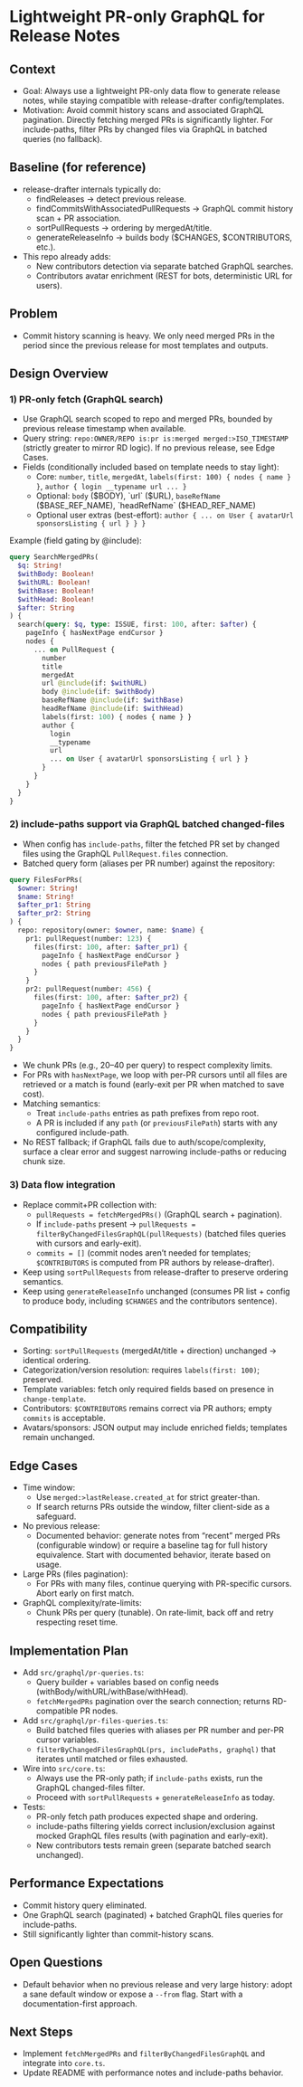 # Lightweight PR-only GraphQL for Release Notes

## Context
- Goal: Always use a lightweight PR-only data flow to generate release notes, while staying compatible with release-drafter config/templates.
- Motivation: Avoid commit history scans and associated GraphQL pagination. Directly fetching merged PRs is significantly lighter. For include-paths, filter PRs by changed files via GraphQL in batched queries (no fallback).

## Baseline (for reference)
- release-drafter internals typically do:
  - findReleases → detect previous release.
  - findCommitsWithAssociatedPullRequests → GraphQL commit history scan + PR association.
  - sortPullRequests → ordering by mergedAt/title.
  - generateReleaseInfo → builds body ($CHANGES, $CONTRIBUTORS, etc.).
- This repo already adds:
  - New contributors detection via separate batched GraphQL searches.
  - Contributors avatar enrichment (REST for bots, deterministic URL for users).

## Problem
- Commit history scanning is heavy. We only need merged PRs in the period since the previous release for most templates and outputs.

## Design Overview

### 1) PR-only fetch (GraphQL search)
- Use GraphQL search scoped to repo and merged PRs, bounded by previous release timestamp when available.
- Query string: `repo:OWNER/REPO is:pr is:merged merged:>ISO_TIMESTAMP` (strictly greater to mirror RD logic). If no previous release, see Edge Cases.
- Fields (conditionally included based on template needs to stay light):
  - Core: `number`, `title`, `mergedAt`, `labels(first: 100) { nodes { name } }`, `author { login __typename url ... }`
  - Optional: `body` ($BODY), `url` ($URL), `baseRefName` ($BASE_REF_NAME), `headRefName` ($HEAD_REF_NAME)
  - Optional user extras (best-effort): `author { ... on User { avatarUrl sponsorsListing { url } } }`

Example (field gating by @include):

```graphql
query SearchMergedPRs(
  $q: String!
  $withBody: Boolean!
  $withURL: Boolean!
  $withBase: Boolean!
  $withHead: Boolean!
  $after: String
) {
  search(query: $q, type: ISSUE, first: 100, after: $after) {
    pageInfo { hasNextPage endCursor }
    nodes {
      ... on PullRequest {
        number
        title
        mergedAt
        url @include(if: $withURL)
        body @include(if: $withBody)
        baseRefName @include(if: $withBase)
        headRefName @include(if: $withHead)
        labels(first: 100) { nodes { name } }
        author {
          login
          __typename
          url
          ... on User { avatarUrl sponsorsListing { url } }
        }
      }
    }
  }
}
```

### 2) include-paths support via GraphQL batched changed-files
- When config has `include-paths`, filter the fetched PR set by changed files using the GraphQL `PullRequest.files` connection.
- Batched query form (aliases per PR number) against the repository:

```graphql
query FilesForPRs(
  $owner: String!
  $name: String!
  $after_pr1: String
  $after_pr2: String
) {
  repo: repository(owner: $owner, name: $name) {
    pr1: pullRequest(number: 123) {
      files(first: 100, after: $after_pr1) {
        pageInfo { hasNextPage endCursor }
        nodes { path previousFilePath }
      }
    }
    pr2: pullRequest(number: 456) {
      files(first: 100, after: $after_pr2) {
        pageInfo { hasNextPage endCursor }
        nodes { path previousFilePath }
      }
    }
  }
}
```

- We chunk PRs (e.g., 20–40 per query) to respect complexity limits.
- For PRs with `hasNextPage`, we loop with per-PR cursors until all files are retrieved or a match is found (early-exit per PR when matched to save cost).
- Matching semantics:
  - Treat `include-paths` entries as path prefixes from repo root.
  - A PR is included if any `path` (or `previousFilePath`) starts with any configured include-path.
- No REST fallback; if GraphQL fails due to auth/scope/complexity, surface a clear error and suggest narrowing include-paths or reducing chunk size.

### 3) Data flow integration
- Replace commit+PR collection with:
  - `pullRequests = fetchMergedPRs()` (GraphQL search + pagination).
  - If `include-paths` present → `pullRequests = filterByChangedFilesGraphQL(pullRequests)` (batched files queries with cursors and early-exit).
  - `commits = []` (commit nodes aren’t needed for templates; `$CONTRIBUTORS` is computed from PR authors by release-drafter).
- Keep using `sortPullRequests` from release-drafter to preserve ordering semantics.
- Keep using `generateReleaseInfo` unchanged (consumes PR list + config to produce body, including `$CHANGES` and the contributors sentence).

## Compatibility
- Sorting: `sortPullRequests` (mergedAt/title + direction) unchanged → identical ordering.
- Categorization/version resolution: requires `labels(first: 100)`; preserved.
- Template variables: fetch only required fields based on presence in `change-template`.
- Contributors: `$CONTRIBUTORS` remains correct via PR authors; empty `commits` is acceptable.
- Avatars/sponsors: JSON output may include enriched fields; templates remain unchanged.

## Edge Cases
- Time window:
  - Use `merged:>lastRelease.created_at` for strict greater-than.
  - If search returns PRs outside the window, filter client-side as a safeguard.
- No previous release:
  - Documented behavior: generate notes from “recent” merged PRs (configurable window) or require a baseline tag for full history equivalence. Start with documented behavior, iterate based on usage.
- Large PRs (files pagination):
  - For PRs with many files, continue querying with PR-specific cursors. Abort early on first match.
- GraphQL complexity/rate-limits:
  - Chunk PRs per query (tunable). On rate-limit, back off and retry respecting reset time.

## Implementation Plan
- Add `src/graphql/pr-queries.ts`:
  - Query builder + variables based on config needs (withBody/withURL/withBase/withHead).
  - `fetchMergedPRs` pagination over the search connection; returns RD-compatible PR nodes.
- Add `src/graphql/pr-files-queries.ts`:
  - Build batched files queries with aliases per PR number and per-PR cursor variables.
  - `filterByChangedFilesGraphQL(prs, includePaths, graphql)` that iterates until matched or files exhausted.
- Wire into `src/core.ts`:
  - Always use the PR-only path; if `include-paths` exists, run the GraphQL changed-files filter.
  - Proceed with `sortPullRequests` + `generateReleaseInfo` as today.
- Tests:
  - PR-only fetch path produces expected shape and ordering.
  - include-paths filtering yields correct inclusion/exclusion against mocked GraphQL files results (with pagination and early-exit).
  - New contributors tests remain green (separate batched search unchanged).

## Performance Expectations
- Commit history query eliminated.
- One GraphQL search (paginated) + batched GraphQL files queries for include-paths.
- Still significantly lighter than commit-history scans.

## Open Questions
- Default behavior when no previous release and very large history: adopt a sane default window or expose a `--from` flag. Start with a documentation-first approach.

## Next Steps
- Implement `fetchMergedPRs` and `filterByChangedFilesGraphQL` and integrate into `core.ts`.
- Update README with performance notes and include-paths behavior.

